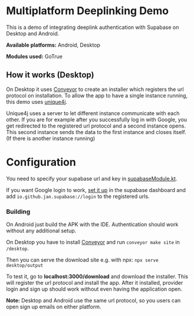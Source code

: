 # Multiplatform Deeplinking Demo

This is a demo of integrating deeplink authentication with Supabase on Desktop and Android.

**Available platforms:** Android, Desktop

**Modules used:** GoTrue

## How it works (Desktop)

On Desktop it uses [Conveyor](https://conveyor.hydraulic.dev/9.2/) to create an installer which registers the url protocol on installation.
To allow the app to have a single instance running, this demo uses [unique4j](https://github.com/prat-man/unique4j).

Unique4j uses a server to let different instance communicate with each other. If you are for example after you successfully log in with Google, you get redirected to the registered url protocol and a second instance opens. This second instance sends the data to the first instance and closes itself. (If there is another instance running) 

# Configuration

You need to specify your supabase url and key in [supabaseModule.kt](https://github.com/supabase-community/supabase-kt/blob/master/demos/multiplatform-deeplinks/common/src/commonMain/kotlin/io/github/jan/supabase/common/di/supabaseModule.kt).

If you want Google login to work, [set it up](https://supabase.com/docs/guides/auth/social-login) in the supabase dashboard and add `io.github.jan.supabase://login` to the registered urls.

### Building

On Android just build the APK with the IDE. Authentication should work without any additional setup.

On Desktop you have to install [Conveyor](https://conveyor.hydraulic.dev/9.2/) and run `conveyor make site` in `/desktop`. 

Then you can serve the download site e.g. with npx: `npx serve desktop/output`

To test it, go to **localhost:3000/download** and download the installer. This will register the url protocol and install the app.
After it installed, provider login and sign up should work without even having the application open.

**Note:** Desktop and Android use the same url protocol, so you users can open sign up emails on either platform.


